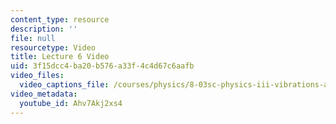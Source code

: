 ```yaml
---
content_type: resource
description: ''
file: null
resourcetype: Video
title: Lecture 6 Video
uid: 3f15dcc4-ba20-b576-a33f-4c4d67c6aafb
video_files:
  video_captions_file: /courses/physics/8-03sc-physics-iii-vibrations-and-waves-fall-2016/part-i-mechanical-vibrations-and-waves/lecture-6/lecture-6-video/Ahv7Akj2xs4.vtt
video_metadata:
  youtube_id: Ahv7Akj2xs4
---
```

